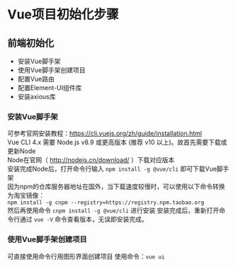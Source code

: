 # Vue项目初始化步骤
## 前端初始化
- 安装Vue脚手架
- 使用Vue脚手架创建项目
- 配置Vue路由
- 配置Element-UI组件库
- 安装axious库

### 安装Vue脚手架
  可参考官网安装教程：https://cli.vuejs.org/zh/guide/installation.html  
  Vue CLI 4.x 需要 Node.js v8.9 或更高版本 (推荐 v10 以上)。故首先需要下载或更新Node  
  Node在官网（ http://nodejs.cn/download/ ）下载对应版本  
  安装完成Node后，打开命令行输入 `npm install -g @vue/cli` 即可下载Vue脚手架  
  因为npm的仓库服务器地址在国外，当下载速度较慢时，可以使用以下命令转换为淘宝镜像：  
  `npm install -g cnpm --registry=https://registry.npm.taobao.org`  
  然后再使用命令 `cnpm install -g @vue/cli` 进行安装
  安装完成后，重新打开命令行通过 `vue -V` 命令查看版本，无误即安装完成。  
### 使用Vue脚手架创建项目
  可直接使用命令行用图形界面创建项目 使用命令：`vue ui`  
  
